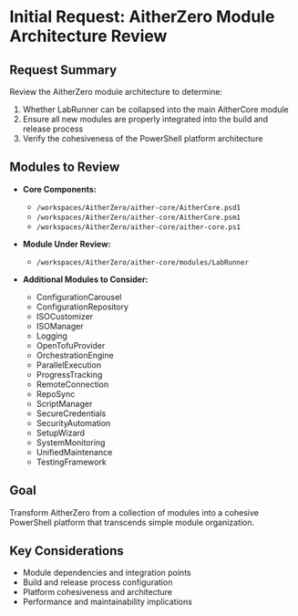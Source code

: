 # Initial Request: AitherZero Module Architecture Review

## Request Summary
Review the AitherZero module architecture to determine:
1. Whether LabRunner can be collapsed into the main AitherCore module
2. Ensure all new modules are properly integrated into the build and release process
3. Verify the cohesiveness of the PowerShell platform architecture

## Modules to Review
- **Core Components:**
  - `/workspaces/AitherZero/aither-core/AitherCore.psd1`
  - `/workspaces/AitherZero/aither-core/AitherCore.psm1`
  - `/workspaces/AitherZero/aither-core/aither-core.ps1`

- **Module Under Review:**
  - `/workspaces/AitherZero/aither-core/modules/LabRunner`

- **Additional Modules to Consider:**
  - ConfigurationCarousel
  - ConfigurationRepository
  - ISOCustomizer
  - ISOManager
  - Logging
  - OpenTofuProvider
  - OrchestrationEngine
  - ParallelExecution
  - ProgressTracking
  - RemoteConnection
  - RepoSync
  - ScriptManager
  - SecureCredentials
  - SecurityAutomation
  - SetupWizard
  - SystemMonitoring
  - UnifiedMaintenance
  - TestingFramework

## Goal
Transform AitherZero from a collection of modules into a cohesive PowerShell platform that transcends simple module organization.

## Key Considerations
- Module dependencies and integration points
- Build and release process configuration
- Platform cohesiveness and architecture
- Performance and maintainability implications